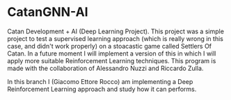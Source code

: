 # CatanGNN-AI
Catan Development + AI (Deep Learning Project).
This project was a simple project to test a supervised learning approach (which is really wrong in this case, and didn't work properly) on a stoacastic game called Settlers Of Catan. 
In a future moment I will implement a version of this in which I will apply more suitable Reinforcement Learning techniques.
This program is made with the collaboration of Alessandro Nuzzi and Riccardo Zulla.

In this branch I (Giacomo Ettore Rocco) am implementing a Deep Reinforcement Learning approach and study how it can performs.
